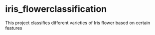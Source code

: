 # iris_flowerclassification
This project classifies different varieties of Iris flower based on certain features
